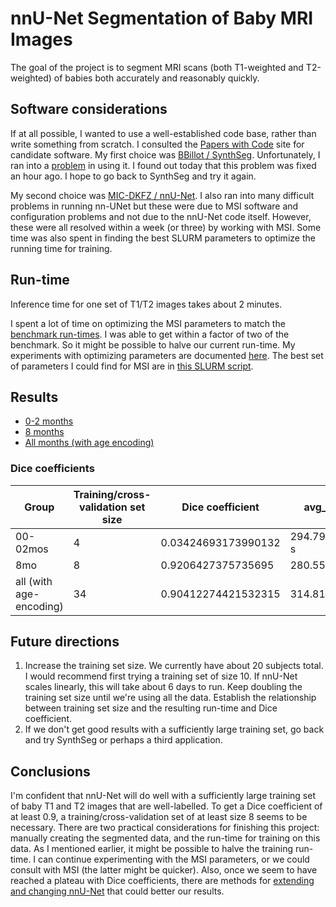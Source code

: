 nnU-Net Segmentation of Baby MRI Images
========================================

The goal of the project is to segment MRI scans (both T1-weighted 
and T2-weighted) of babies both accurately and reasonably quickly.

Software considerations
-----------------------

If at all possible, I wanted to use a well-established code base,
rather than write something from scratch.  I consulted the
[Papers with Code](https://paperswithcode.com/task/brain-segmentation) 
site for candidate software.  My first choice was 
[BBillot / SynthSeg](https://github.com/BBillot/SynthSeg).
Unfortunately, I ran into a [problem](https://github.com/BBillot/SynthSeg/issues/11) in using it.
I found out today that this problem was fixed an hour ago.  I
hope to go back to SynthSeg and try it again.

My second choice was [MIC-DKFZ / nnU-Net](https://github.com/MIC-DKFZ/nnUNet).
I also ran into many difficult problems in running nn-UNet
but these were due to MSI software and configuration problems and not due to the
nnU-Net code itself.  However, these were all resolved within a
week (or three) by working with MSI.  Some time was also spent
in finding the best SLURM parameters to optimize the running time
for training.

Run-time
--------

Inference time for one set of T1/T2 images takes about 2 minutes.

I spent a lot of time on optimizing the MSI
parameters to match the 
[benchmark run-times](https://github.com/MIC-DKFZ/nnUNet/blob/master/documentation/expected_epoch_times.md#pytorch-171-compiled-with-cudnn-81077).
I was able to get within a factor of two of 
the benchmark.  So it might be possible to halve
our current run-time.  My experiments with
optimizing parameters are documented 
[here](./params-vs-epoch-time.csv).  The best
set of parameters I could find for MSI are
in [this SLURM script](../slurm/train/RunNnUnetTrain_102_0.sh).

Results
-------

* [0-2 months](./00-02mos_Template05.md)
* [8 months](./8mo_Template09.md)
* [All months (with age encoding)](./Task501_Babies_AllMonths.md)

### Dice coefficients

| Group      | Training/cross-validation set size | Dice coefficient | avg_epoch_time |
| ----------- | ----------- |-------------------|----------------|
| 00-02mos      | 4       | 0.03424693173990132 | 294.7903675987501 s |
| 8mo   | 8        | 0.9206427375735695 | 280.5509568585713 |
| all (with age-encoding)   | 34        | 0.90412274421532315 | 314.8189190775993 |

Future directions
-----------------

1. Increase the training set size.  We currently
have about 20 subjects total.  I would recommend first trying a training set of size 10.  If nnU-Net scales linearly, this will take about 6 days to run.  Keep doubling the training set size until we're using all the data.  Establish the relationship between training set size and the resulting run-time and Dice coefficient.
2. If we don't get good results with a sufficiently large training set, go back and try SynthSeg or perhaps a third application.

Conclusions
-----------

I'm confident that
nnU-Net will do well with a sufficiently large
training set of baby T1 and T2 images that are
well-labelled.  To get a Dice coefficient of at least 0.9, a training/cross-validation set 
of at least size 8 seems to be necessary.  There are two practical
considerations for finishing this project:
manually creating the segmented data, and
the run-time for training on this data.  As I mentioned
earlier, it might be possible to halve the 
training run-time.  I can continue experimenting with the 
MSI parameters, or we could consult with MSI (the latter might be quicker).
Also, once we seem to have reached a plateau
with Dice coefficients, there are methods
for 
[extending and changing nnU-Net](https://github.com/MIC-DKFZ/nnUNet/blob/master/documentation/extending_nnunet.md#extendingchanging-nnu-net) that could
better our results.
